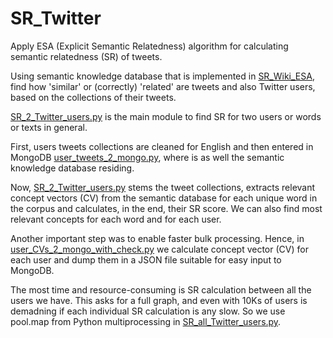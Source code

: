 # SR_Twitter

Apply ESA (Explicit Semantic Relatedness) algorithm for calculating semantic relatedness (SR) of tweets.

Using semantic knowledge database that is implemented in [SR_Wiki_ESA](https://github.com/sanja7s/SR_Wiki_ESA/), find how 'similar' or (correctly) 'related' are tweets and also Twitter users, based on the collections of their tweets.

[SR_2_Twitter_users.py](SR_2_Twitter_users.py) is the main module to find SR for two users or words or texts in general. 

First, users tweets collections are cleaned for English and then entered in MongoDB [user_tweets_2_mongo.py](user_tweets_2_mongo.py), where is as well the semantic knowledge database residing. 

Now, [SR_2_Twitter_users.py](SR_2_Twitter_users.py) stems the tweet collections, extracts relevant concept vectors (CV) from the semantic database for each unique word in the corpus and calculates, in the end, their SR score. We can also find most relevant concepts for each word and for each user. 

Another important step was to enable faster bulk processing. Hence, in [user_CVs_2_mongo_with_check.py](user_CVs_2_mongo_with_check.py) we calculate concept vector (CV) for each user and dump them in a JSON file suitable for easy input to MongoDB.

The most time and resource-consuming is SR calculation between all the users we have. This asks for a full graph, and even with 10Ks of users is demadning if each individual SR calculation is any slow. So we use pool.map from Python multiprocessing in [SR_all_Twitter_users.py](SR_all_Twitter_users.py). 